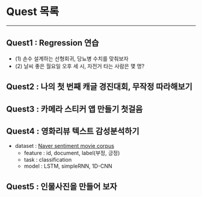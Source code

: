 # Quest 목록
---

## Quest1 : Regression 연습
- (1) 손수 설계하는 선형회귀, 당뇨병 수치를 맞춰보자 
- (2) 날씨 좋은 월요일 오후 세 시, 자전거 타는 사람은 몇 명?
  

## Quest2 : 나의 첫 번째 캐글 경진대회, 무작정 따라해보기


## Quest3 : 카메라 스티커 앱 만들기 첫걸음


## Quest4 : 영화리뷰 텍스트 감성분석하기
  - dataset : [Naver sentiment movie corpus](https://github.com/e9t/nsmc)
    - feature : id, document, label(부정, 긍정)
    - task : classification
    - model : LSTM, simpleRNN, 1D-CNN

## Quest5 : 인물사진을 만들어 보자
